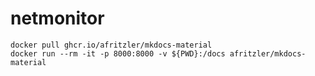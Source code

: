 # netmonitor
```console
docker pull ghcr.io/afritzler/mkdocs-material
docker run --rm -it -p 8000:8000 -v ${PWD}:/docs afritzler/mkdocs-material
```
